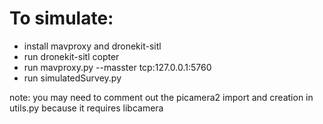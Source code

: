 # To simulate:
- install mavproxy and dronekit-sitl
- run dronekit-sitl copter
- run mavproxy.py --masster tcp:127.0.0.1:5760
- run simulatedSurvey.py

note: you may need to comment out the picamera2 import and creation in utils.py because it requires libcamera
